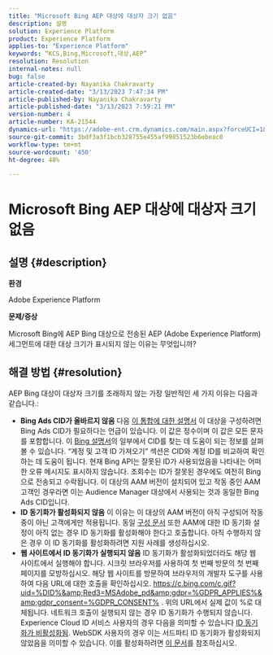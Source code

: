 ```yaml
---
title: "Microsoft Bing AEP 대상에 대상자 크기 없음"
description: 설명
solution: Experience Platform
product: Experience Platform
applies-to: "Experience Platform"
keywords: “KCS,Bing,Microsoft,대상,AEP”
resolution: Resolution
internal-notes: null
bug: false
article-created-by: Nayanika Chakravarty
article-created-date: "3/13/2023 7:47:34 PM"
article-published-by: Nayanika Chakravarty
article-published-date: "3/13/2023 7:59:21 PM"
version-number: 4
article-number: KA-21544
dynamics-url: "https://adobe-ent.crm.dynamics.com/main.aspx?forceUCI=1&pagetype=entityrecord&etn=knowledgearticle&id=c3cda4e3-d7c1-ed11-83ff-6045bd0065b6"
source-git-commit: 3bdf3a3f1bcb328755e455af99851523b6ebeac0
workflow-type: tm+mt
source-wordcount: '450'
ht-degree: 48%

---
```


# Microsoft Bing AEP 대상에 대상자 크기 없음

## 설명 {#description}


<b>환경</b>

Adobe Experience Platform

<b>문제/증상</b>

Microsoft Bing에 AEP Bing 대상으로 전송된 AEP (Adobe Experience Platform) 세그먼트에 대한 대상 크기가 표시되지 않는 이유는 무엇입니까?


## 해결 방법 {#resolution}


AEP Bing 대상이 대상자 크기를 초래하지 않는 가장 일반적인 세 가지 이유는 다음과 같습니다.:

- <b>Bing Ads CID가 올바르지 않음</b>    다음 [이 통합에 대한 설명서](https://experienceleague.adobe.com/docs/experience-platform/destinations/catalog/advertising/bing.html?lang=en) 이 대상을 구성하려면 Bing Ads CID가 필요하다는 언급이 있습니다. 이 값은 정수이며 이 값은<b> </b>모든 문자를 포함합니다. 이 [Bing 설명서](https://learn.microsoft.com/en-us/advertising/guides/get-started?view=bingads-13)의 일부에서 CID를 찾는 데 도움이 되는 정보를 살펴볼 수 있습니다. “계정 및 고객 ID 가져오기” 섹션은 CID와 계정 ID를 비교하여 확인하는 데 도움이 됩니다. 현재 Bing API는 잘못된 ID가 사용되었음을 나타내는 어떠한 오류 메시지도 표시하지 않습니다. 조회수는 ID가 잘못된 경우에도 여전히 Bing으로 전송되고 수락됩니다. 이 대상의 AAM 버전이 설치되어 있고 작동 중인 AAM 고객인 경우라면 이는 Audience Manager 대상에서 사용되는 것과 동일한 Bing Ads CID입니다.
- <b>ID 동기화가 활성화되지 않음</b>    이 이유는 이 대상의 AAM 버전이 아직 구성되어 작동 중이 아닌 고객에게만 적용됩니다. 동일 [구성 문서](https://experienceleague.adobe.com/docs/experience-platform/destinations/catalog/advertising/bing.html?lang=en) 또한 AAM에 대한 ID 동기화 설정이 아직 없는 경우 ID 동기화를 활성화해야 한다고 호출합니다. 아직 수행하지 않은 경우 이 ID 동기화를 활성화하려면 지원 사례를 생성하십시오.
- <b>웹 사이트에서 ID 동기화가 실행되지 않음</b>
ID 동기화가 활성화되었더라도 해당 웹 사이트에서 실행해야 합니다. 시크릿 브라우저를 사용하여 첫 번째 방문의 첫 번째 페이지를 모방하십시오. 해당 웹 사이트를 방문하여 브라우저의 개발자 도구를 사용하여 다음 URL에 대한 호출을 확인하십시오. https://c.bing.com/c.gif?uid=%DID%&amp;Red3=MSAdobe_pd&amp;gdpr=%GDPR_APPLIES%&amp;gdpr_consent=%GDPR_CONSENT% . 위의 URL에서 실제 값이 %로 대체됩니다.
네트워크 호출이 실행되지 않는 경우 ID 동기화가 수행되지 않습니다. Experience Cloud ID 서비스 사용자의 경우 다음을 의미할 수 있습니다 [ID 동기화가 비활성화됨](https://experienceleague.adobe.com/docs/id-service/using/id-service-api/configurations/disableidsync.html?lang=en). WebSDK 사용자의 경우 이는 서드파티 ID 동기화가 활성화되지 않았음을 의미할 수 있습니다. 이를 활성화하려면 [이 문서](https://experienceleague.adobe.com/docs/experience-cloud-kcs/kbarticles/KA-20248.html?lang=en)를 참조하십시오.

